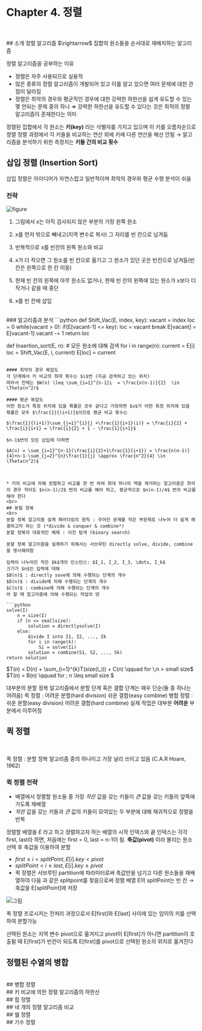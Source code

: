 # Chapter 4. 정렬
<br>
<br>
## 소개
정렬 알고리즘 $\rightarrow$ 집합의 원소들을 순서대로 재배치하는 알고리즘

정렬 알고리즘을 공부하는 이유
* 정렬은 자주 사용되므로 실용적
* 많은 종류의 정렬 알고리즘이 개발되어 있고 이를 알고 있으면 여러 문제에 대한 관점이 달라짐
* 정렬은 최악의 경우와 평균적인 경우에 대한 강력한 하한선을 쉽게 유도할 수 있는 몇 안되는 문제 중의 하나 $\Rightarrow$ 강력한 하한선을 유도할 수 있다는 것은 최적의 정렬 알고리즘이 존재한다는 의미

정렬된 집합에서 각 원소는 **키(key)** 라는 식별자를 가지고 있으며 이 키를 오름차순으로 정렬
정렬 과정에서 각 키들을 비교하는 연산 외에 키에 다른 연산을 해선 안됨
$\rightarrow$ 알고리즘을 분석하기 위한 측정치는 **키들 간의 비교 횟수**
<br>

## 삽입 정렬 (Insertion Sort)
삽입 정렬은 아이디어가 자연스럽고 일반적이며 최악의 경우와 평균 수행 분석이 쉬움
<br>

### 전략

![figure](https://thomaslockblog.files.wordpress.com/2018/01/insertion-sort-model11.jpg?w=760)

1. 그림에서 x는 아직 검사되지 않은 부분의 가장 왼쪽 원소

2. x를 먼저 밖으로 빼내고(지역 변수로 복사) 그 자리를 빈 칸으로 남겨둠

3. 반복적으로 x를 빈칸의 왼쪽 원소와 비교

4. x가 더 작으면 그 원소를 빈 칸으로 옮기고 그 원소가 있던 곳은 빈칸으로 남겨둠(빈 칸은 왼쪽으로 한 칸 이동)

5. 현재 빈 칸의 왼쪽에 아무 원소도 없거나, 현재 빈 칸의 왼쪽에 있는 원소가 x보다 더 작거나 같을 때 중단

6. x를 빈 칸에 삽입
<br>
### 알고리즘과 분석
```python
def Shift_Vac(E, index, key):
    vacant = index
    loc = 0
    while(vacant > 0):
        if(E[vacant-1] <= key):
            loc = vacant
            break
        E[vacant] = E[vacant-1]
        vacant -= 1  
    return loc

def Insertion_sort(E, n):
    # 모든 원소에 대해 검색 
    for i in range(n):
        current = E[i]
        loc = Shift_Vac(E, i, current)
        E[loc] = current
```

#### 최악의 경우 복잡도
각 단계에서 키 비교의 최대 횟수는 $i$번 (지금 검색하고 있는 위치)
따라서 전체는 $W(n) \leq \sum_{i=1}^{n-1}i  = \frac{n(n-1)}{2}  \in \Theta(n^2)$

#### 평균 복잡도
어떤 원소가 특정 위치에 있을 확률은 모두 같다고 가정하면 $x$가 어떤 특정 위치에 있을 확률은 모두 $\frac{1}{(i+1)}$이므로 평균 비교 횟수는

$\frac{1}{(i+1)}\sum_{j=1}^{i}{j +\frac{1}{i+1}(i)} = \frac{i}{2} + \frac{i}{i+1} = \frac{i}{2} + 1 - \frac{1}{i+1}$

$n-1$번의 모든 삽입에 더하면

$A(n) = \sum_{i=1}^{n-1}(\frac{i}{2}+1\frac{1}{i+1}) = \frac{n(n-1)}{4}+n-1-\sum_{j=2}^{n}\frac{1}{j} \approx \frac{n^2}{4} \in \Theta(n^2)$



* 키의 비교에 의해 정렬하고 비교를 한 번 하여 최대 하나의 역을 제거하는 알고리즘은 최악의 경우 적어도 $n(n-1)/2$ 번의 비교를 해야 하고, 평균적으로 $n(n-1)/4$ 번의 비교를 해야 한다
<br>
## 분할 정복
<br>
분할 정복 알고리즘 설계 패러다임의 원칙 : 주어진 문제를 작은 부문제로 나누어 더 쉽게 해결하고자 하는 것 (*divide & conquer & combine*)
분할 정복의 대표적인 예제 : 이진 탐색 (binary search)

분할 정복 알고리즘을 설계하기 위해서는 서브루틴 directly solve, divide, combine을 명시해야함

입력이 나누어진 작은 $k$개의 인스턴스: $I_1, I_2, I_3, \dots, I_k$
크기가 $n$인 입력에 대해 
$B(n)$ : directly sove에 의해 수행되는 단계의 개수
$D(n)$ : divide에 의해 수행되는 단계의 개수
$C(n)$ : combine에 의해 수행되는 단계의 개수
라 할 때 알고리즘에 의해 수행되는 작업의 양

```python
solve(I)
	n = size(I)
	if (n <= smallsize):
		solution = directlysolve(I)
    else:
    	divide I into I1, I2, ..., Ik
    	for i in range(k):
    		Si = solve(Ii)
        solution = combine(S1, S2, ..., Sk)
return solution
```
$T(n) = D(n) + \sum_{i=1}^{k}T(size(I_i)) + C(n) \qquad  for \;n > small size$
$T(n) = B(n)   \qquad for \; n \leq small size $

대부분의 분할 정복 알고리즘에서 분할 단계 혹은 결합 단계는 매우 단순(둘 중 하나는 어려움)
퀵 정렬 : 어려운 분할(hard division)  쉬운 결합(easy combine)
병합 정렬 : 쉬운 분할(easy division)  어려운 결합(hard combine)
실제 작업은 대부분 **어려운** 부분에서 이루어짐
<br>

## 퀵 정렬
<br>

퀵 정렬 : 분할 정복 알고리즘 중의 하나이고 가장 널리 쓰이고 있음 (C.A.R Hoare, 1962)

### 퀵 정렬 전략
* 배열에서 정렬할 원소들 중 가장 *작은* 값을 갖는 키들이 *큰* 값을 갖는 키들의 앞쪽에 가도록 재배열
* *작은* 값을 갖는 키들과 *큰* 값의 키들이 모여있는 두 부분에 대해 재귀적으로 정렬을 반복

정렬할 배열을 $E$ 라고 하고 정렬하고자 하는 배열의 시작 인덱스와 끝 인덱스는 각각 first, last라 하면, 처음에는 first = 0, last = n-1이 됨.
**축값(pivot)** 이라 불리는 원소 선택 후 축값을 이용하여 분할

* $first \leq i < splitPoint, E[i].key < pivot$
* $splitPoint < i \leq last, E[i].key \geq pivot$
* 퀵 정렬은 서브루틴 partition에 파라미터로써 축값만을 넘기고 다른 원소들을 재배열하여 다음 과 같은 splitpoint를 찾음으로써 정렬
배열 E의 splitPoint는 빈 칸 $\rightarrow$ 축값을 E[splitPoint]에 저장

![그림](https://media.vlpt.us/images/ash3767/post/abcda457-b2fe-4bf7-a59b-d623dfd7912e/image.png)

퀵 정렬 프로시저는 전처리 과정으로서 E[first]와 E[last] 사이에 있는 임이의 키를 선택하여 분할가능

선택된 원소는 지역 변수 pivot으로 옮겨지고 pivot이 E[first]가 아니면 partition이 호출될 때 E[first]가 빈칸이 되도록 E[first]를 pivot으로 선택된 원소의 위치로 옮겨진다
<br>

## 정렬된 수열의 병합
<br>
## 병합 정렬
<br>
## 키 비교에 의한 정렬 알고리즘의 하한선
<br>
## 힙 정렬
<br>
## 네 개의 정렬 알고리즘 비교
<br>
## 쉘 정렬
<br>
## 기수 정렬
<br>